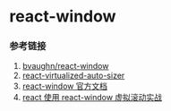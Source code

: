 # react-window

### 参考链接

1. [bvaughn/react-window](https://gitcode.com/bvaughn/react-window/overview?utm_source=artical_gitcode)
2. [react-virtualized-auto-sizer](https://www.npmjs.com/package/react-virtualized-auto-sizer)
3. [react-window 官方文档](https://react-window.vercel.app/#/examples/list/variable-size)
4. [react 使用 react-window 虚拟滚动实战](https://blog.csdn.net/u014708123/article/details/135528590)
